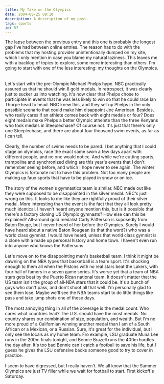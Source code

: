 ```yaml
---
title: My Take on the Olympics
date: 2004-08-25 08:10
description: A description of my post.
tags: sports
id: 57
---
```

The lapse between the previous entry and this one is probably the longest gap I've had between online entries.  The reason has to do with the problems that my hosting provider unintentionally dumped on my site, which I only mention in case you blame my natural laziness.  This leaves me with a backlog of topics to explore, some more interesting than others.  I'm going to start with one of the less interesting:  my thoughts on the Olympics.  
<span class="spanEndPreview">&nbsp;</span><br /><br />Let's start with the pre-Olympic Michael Phelps hype.  NBC practically assured us that he should win 8 gold medals.  In retrospect, it was clearly just to sucker us into watching.  It's now clear that Phelps chose to participate in events that he was less likely to win so that he could race Ian Thorpe head to head.  NBC knew this, and they set up Phelps in the only possible scenario that could make him disappoint Joe American.  Besides, who really cares if an athlete comes back with eight medals or four?  Does eight medals make Phelps a better Olympic athelete than the three Kenyans who took medals in Steeplechase?  Of course not.  It's just that there's only one Steeplechase, and there are about four thousand swim events, as far as I can tell.<br />
<br />
Clearly, the number of swims needs to be pared.  I bet anything that I could stage an olympics, race the exact same swim a few days apart with different people, and no one would notice.  And while we're cutting sports, trampoline and synchronized diving are this year's events that I don't remember seeing before, and which I hope never to see again.  The winter Olympics is fortunate not to have this problem.  Not too many people are making up faux sports that have to be played in snow or on ice.<br />
<br />
The story of the women's gymnastics team is similar.  NBC made out like they were supposed to be disappointed in the silver medal.  NBC's just wrong on this.  It looks to me like they are rightfully proud of their silver medal.  More interesting than the event is the fact that they all look pretty much identical.  I haven't heard anyone mention this, but is it possible that there's a factory cloning US Olympic gymnasts?  How else can this be explained?  All-around gold medalist Carly Patterson is suposedly from Baton Rouge, but I never heard of her before the Olympics.  Surely I would have heard about a native Baton Rougean (is that the word?) who was a world class gymnist.  I would have heard, unless that world class gymnist is a clone with a made up personal history and home town.  I haven't even run into anyone who knows the Pattersons.<br />
<br />
Let's move on to the disappointing men's basketball team.  I think it might be dawning on the NBA types that basketball is a team sport.  It's shocking enough to them all when the Pistons with no real stars beat the Lakers, with four hall of famers in a seven game series.  It's worse yet that a team of NBA stars gets beat by the Puerto Rican national team.  It doesn't matter that the US team isn't the group of all-NBA stars that it could be.  It's a bunch of guys who don't pass, and don't shoot all that well.  I'm personally glad to see them lose.  Maybe we'll see the NBA teams start to do little things like pass and take jump shots one of these days.<br />
<br />
The most annoying thing in all of the coverage is the medal count.  Who cares what countries lead?  The U.S. should have the most medals.  No country shares our combination of size, population, and wealth.  But I'm no more proud of a Californian winning another medal than I am of a South African or a Mexican, or a Russian.  Sure, it's great for the individual, but I only see the locals as my home team.  Fro example, LSU graduate Muna Lee runs in the 200m finals tonight, and Bennie Brazell runs the 400m hurdles the day after.  It's too bad Bennie can't catch a football to save his life, but I guess he gives the LSU defensive backs someone good to try to cover in practice.  <br />
<br />
I seem to have digressed, but I really haven't.  We all know that the Summer Olympics are just TV filler while we wait for football to start.  First kickoff's Saturday.
